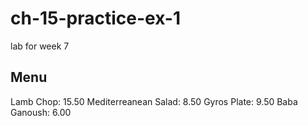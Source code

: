 # ch-15-practice-ex-1
lab for week 7


## Menu

Lamb Chop: 15.50
Mediterreanean Salad: 8.50
Gyros Plate: 9.50
Baba Ganoush: 6.00